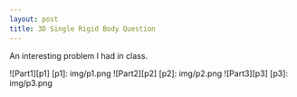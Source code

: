```yaml
---
layout: post
title: 3D Single Rigid Body Question
---
```

An interesting problem I had in class.

![Part1][p1]
[p1]: img/p1.png
![Part2][p2]
[p2]: img/p2.png
![Part3][p3]
[p3]: img/p3.png
